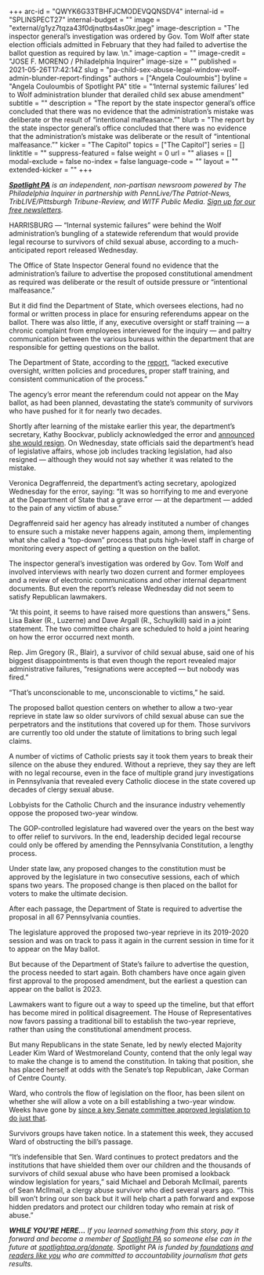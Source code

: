 +++
arc-id = "QWYK6G33TBHFJCMODEVQQNSDV4"
internal-id = "SPLINSPECT27"
internal-budget = ""
image = "external/g1yz7tqza43f0djnqtbs4as0kr.jpeg"
image-description = "The inspector general’s investigation was ordered by Gov. Tom Wolf after state election officials admitted in February that they had failed to advertise the ballot question as required by law. \n."
image-caption = ""
image-credit = "JOSE F. MORENO / Philadelphia Inquirer"
image-size = ""
published = 2021-05-26T17:42:14Z
slug = "pa-child-sex-abuse-legal-window-wolf-admin-blunder-report-findings"
authors = ["Angela Couloumbis"]
byline = "Angela Couloumbis of Spotlight PA"
title = "‘Internal systemic failures’ led to Wolf administration blunder that derailed child sex abuse amendment"
subtitle = ""
description = "The report by the state inspector general’s office concluded that there was no evidence that the administration’s mistake was deliberate or the result of “intentional malfeasance.”"
blurb = "The report by the state inspector general’s office concluded that there was no evidence that the administration’s mistake was deliberate or the result of “intentional malfeasance.”"
kicker = "The Capitol"
topics = ["The Capitol"]
series = []
linktitle = ""
suppress-featured = false
weight = 0
url = ""
aliases = []
modal-exclude = false
no-index = false
language-code = ""
layout = ""
extended-kicker = ""
+++

<a href="https://www.spotlightpa.org/"><i><b>Spotlight PA</b></i></a><i> is an independent, non-partisan newsroom powered by The Philadelphia Inquirer in partnership with PennLive/The Patriot-News, TribLIVE/Pittsburgh Tribune-Review, and WITF Public Media. </i><a href="https://www.spotlightpa.org/newsletters"><i>Sign up for our free newsletters</i></a><i>.</i>

HARRISBURG — “Internal systemic failures” were behind the Wolf administration’s bungling of a statewide referendum that would provide legal recourse to survivors of child sexual abuse, according to a much-anticipated report released Wednesday.

The Office of State Inspector General found no evidence that the administration’s failure to advertise the proposed constitutional amendment as required was deliberate or the result of outside pressure or “intentional malfeasance.”

But it did find the Department of State, which oversees elections, had no formal or written process in place for ensuring referendums appear on the ballot. There was also little, if any, executive oversight or staff training — a chronic complaint from employees interviewed for the inquiry — and paltry communication between the various bureaus within the department that are responsible for getting questions on the ballot.

<script src="https://www.spotlightpa.org/embed.js" async></script><div data-spl-embed-version="1" data-spl-src="https://www.spotlightpa.org/embeds/newsletter/"></div>

The Department of State, according to the <a href="https://www.osig.pa.gov/Reports/Documents/OSIG%2021-0016-I-DOS%20(DOS%20Program%20Review,%20Failure%20to%20Advertise,%20All%20Responses%20Included).pdf" target="_blank">report</a>, “lacked executive oversight, written policies and procedures, proper staff training, and consistent communication of the process.”

The agency’s error meant the referendum could not appear on the May ballot, as had been planned, devastating the state’s community of survivors who have pushed for it for nearly two decades.

Shortly after learning of the mistake earlier this year, the department’s secretary, Kathy Boockvar, publicly acknowledged the error and <a href="https://www.spotlightpa.org/news/2021/02/kathy-boockvar-resigns-pennsylvania-election-official-constitutional-amendment/">announced she would resign</a>. On Wednesday, state officials said the department’s head of legislative affairs, whose job includes tracking legislation, had also resigned — although they would not say whether it was related to the mistake.

Veronica Degraffenreid, the department’s acting secretary, apologized Wednesday for the error, saying: “It was so horrifying to me and everyone at the Department of State that a grave error — at the department — added to the pain of any victim of abuse.”

Degraffenreid said her agency has already instituted a number of changes to ensure such a mistake never happens again, among them, implementing what she called a “top-down” process that puts high-level staff in charge of monitoring every aspect of getting a question on the ballot.

The inspector general’s investigation was ordered by Gov. Tom Wolf and involved interviews with nearly two dozen current and former employees and a review of electronic communications and other internal department documents. But even the report’s release Wednesday did not seem to satisfy Republican lawmakers.

“At this point, it seems to have raised more questions than answers,” Sens. Lisa Baker (R., Luzerne) and Dave Argall (R., Schuylkill) said in a joint statement. The two committee chairs are scheduled to hold a joint hearing on how the error occurred next month.

Rep. Jim Gregory (R., Blair), a survivor of child sexual abuse, said one of his biggest disappointments is that even though the report revealed major administrative failures, “resignations were accepted — but nobody was fired.”

“That’s unconscionable to me, unconscionable to victims,” he said.

The proposed ballot question centers on whether to allow a two-year reprieve in state law so older survivors of child sexual abuse can sue the perpetrators and the institutions that covered up for them. Those survivors are currently too old under the statute of limitations to bring such legal claims.

A number of victims of Catholic priests say it took them years to break their silence on the abuse they endured. Without a reprieve, they say they are left with no legal recourse, even in the face of multiple grand jury investigations in Pennsylvania that revealed every Catholic diocese in the state covered up decades of clergy sexual abuse.

Lobbyists for the Catholic Church and the insurance industry vehemently oppose the proposed two-year window.

The GOP-controlled legislature had wavered over the years on the best way to offer relief to survivors. In the end, leadership decided legal recourse could only be offered by amending the Pennsylvania Constitution, a lengthy process.

Under state law, any proposed changes to the constitution must be approved by the legislature in two consecutive sessions, each of which spans two years. The proposed change is then placed on the ballot for voters to make the ultimate decision.

After each passage, the Department of State is required to advertise the proposal in all 67 Pennsylvania counties.

The legislature approved the proposed two-year reprieve in its 2019-2020 session and was on track to pass it again in the current session in time for it to appear on the May ballot.

But because of the Department of State’s failure to advertise the question, the process needed to start again. Both chambers have once again given first approval to the proposed amendment, but the earliest a question can appear on the ballot is 2023.

Lawmakers want to figure out a way to speed up the timeline, but that effort has become mired in political disagreement. The House of Representatives now favors passing a traditional bill to establish the two-year reprieve, rather than using the constitutional amendment process.

<script src="https://www.spotlightpa.org/embed.js" async></script><div data-spl-embed-version="1" data-spl-src="https://www.spotlightpa.org/embeds/donate/?teaser_text=If%20you%20learned%20something%20from%20this%20report%2C%20pay%20it%20forward%20and%20become%20a%20member%20of%20Spotlight%20PA%20so%20someone%20else%20can%20in%20the%20future."></div>

But many Republicans in the state Senate, led by newly elected Majority Leader Kim Ward of Westmoreland County, contend that the only legal way to make the change is to amend the constitution. In taking that position, she has placed herself at odds with the Senate’s top Republican, Jake Corman of Centre County.

Ward, who controls the flow of legislation on the floor, has been silent on whether she will allow a vote on a bill establishing a two-year window. Weeks have gone by <a href="https://www.spotlightpa.org/news/2021/04/pa-clergy-child-sex-abuse-victims-legislation-two-year-window-lawsuit-relief-republican-objections/" target="_blank">since a key Senate committee approved legislation to do just that</a>.

Survivors groups have taken notice. In a statement this week, they accused Ward of obstructing the bill’s passage.

“It’s indefensible that Sen. Ward continues to protect predators and the institutions that have shielded them over our children and the thousands of survivors of child sexual abuse who have been promised a lookback window legislation for years,” said Michael and Deborah McIlmail, parents of Sean McIlmail, a clergy abuse survivor who died several years ago. “This bill won’t bring our son back but it will help chart a path forward and expose hidden predators and protect our children today who remain at risk of abuse.”

<i><b>WHILE YOU’RE HERE...</b></i><i> If you learned something from this story, pay it forward and become a member of </i><a href="https://www.spotlightpa.org/"><i>Spotlight PA</i></a><i> so someone else can in the future at </i><a href="http://spotlightpa.org/donate"><i>spotlightpa.org/donate</i></a><i>. Spotlight PA is funded by</i><a href="https://www.spotlightpa.org/support"><i> foundations</i></a><i> </i><a href="https://www.spotlightpa.org/support"><i>and readers like you</i></a><i> who are committed to accountability journalism that gets results.</i>
